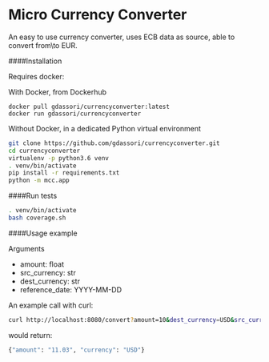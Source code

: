 # Micro Currency Converter
An easy to use currency converter, uses ECB data as source, able to convert from\to EUR.

####Installation

Requires docker:

With Docker, from Dockerhub
```
docker pull gdassori/currencyconverter:latest
docker run gdassori/currencyconverter
```

Without Docker, in a dedicated Python virtual environment

```bash
git clone https://github.com/gdassori/currencyconverter.git
cd currencyconverter
virtualenv -p python3.6 venv
. venv/bin/activate
pip install -r requirements.txt
python -m mcc.app
```

####Run tests
```bash
. venv/bin/activate
bash coverage.sh
```

####Usage example

Arguments
- amount: float
- src_currency: str
- dest_currency: str
- reference_date: YYYY-MM-DD

An example call with curl:

```bash
curl http://localhost:8080/convert?amount=10&dest_currency=USD&src_currency=EUR&reference_date=2019-11-08
```

would return:

```bash
{"amount": "11.03", "currency": "USD"}
```

